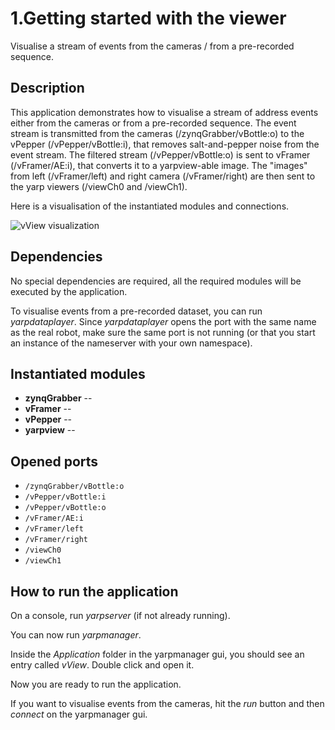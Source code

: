 # 1.Getting started with the viewer

Visualise a stream of events from the cameras / from a pre-recorded sequence.

## Description

This application demonstrates how to visualise a stream of address events either from the cameras or from a pre-recorded sequence. 
The event stream is transmitted from the cameras (/zynqGrabber/vBottle:o) to the vPepper (/vPepper/vBottle:i), that removes salt-and-pepper noise from the event stream. The filtered stream (/vPepper/vBottle:o) is sent to vFramer (/vFramer/AE:i), that converts it to a yarpview-able image. The "images" from left (/vFramer/left) and right camera (/vFramer/right) are then sent to the yarp viewers (/viewCh0 and /viewCh1).

Here is a visualisation of the instantiated modules and connections.

![vView visualization](vView.png)

## Dependencies

No special dependencies are required, all the required modules will be executed by the application. 

To visualise events from a pre-recorded dataset, you can run *yarpdataplayer*.
Since *yarpdataplayer* opens the port with the same name as the real robot, make sure the same port is not running (or that you start an instance of the nameserver with your own namespace).

## Instantiated modules

 * **zynqGrabber** --
 * **vFramer** --
 * **vPepper** --
 * **yarpview** --

## Opened ports

* `/zynqGrabber/vBottle:o`
* `/vPepper/vBottle:i`
* `/vPepper/vBottle:o`
* `/vFramer/AE:i`
* `/vFramer/left`
* `/vFramer/right`
* `/viewCh0`
* `/viewCh1`

## How to run the application

On a console, run *yarpserver* (if not already running).

You can now run *yarpmanager*.

Inside the *Application* folder in the yarpmanager gui, you should see an entry called *vView*. Double click and open it.

Now you are ready to run the application. 

If you want to visualise events from the cameras, hit the *run* button and then *connect* on the yarpmanager gui.
